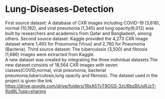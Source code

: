 # Lung-Diseases-Detection
First source dataset: A database of CXR images including COVID-19 (3,616), normal (10,192), and viral pneumonia (1,345) and lung opacity(6,012) was built by researchers and academics from Qatar and Bangladesh, among others.
Second source dataset: Kaggle provided the 4,273 CXR image dataset where 1,493 for Pneumonia (Virus) and 2,780 for Pneumonia (Bacteria).
Third source dataset: The tuberculosis (3,500) and fibrosis (1,686) images were extracted from Kaggle.                                               
A new dataset was created by integrating the three individual datasets.The new dataset consists of 18,564 CXR images with seven classes(COVID,normal, viral pneumonia, bacterial pneumonia,tuberculosis,lung opacity and fibrosis).                                                                                                           The dataset used in the project is given the link  https://drive.google.com/drive/folders/1RxA5TvT9OGS-3zURbzBiUoRJzT-9zd9L?usp=sharing
